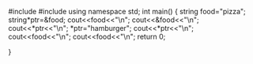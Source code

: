 
#include<iostream>
#include<string>
using namespace std;
int main()
{
    string food="pizza";
    string*ptr=&food;
    cout<<food<<"\n";
    cout<<&food<<"\n";
    cout<<*ptr<<"\n";
    *ptr="hamburger";
    cout<<*ptr<<"\n";
    cout<<food<<"\n";
    cout<<food<<"\n";
    return 0;

}
